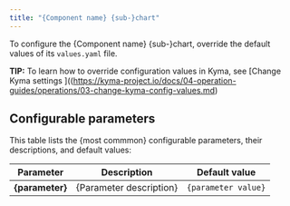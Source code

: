 ```yaml
---
title: "{Component name} {sub-}chart"
---
```


<!-- Use this template to provide technical details about configuration of a Kyma chart or sub-chart. 

For the filename, follow the `{COMPONENT/AREA}-{NUMBER}-{TITLE}.md` convention.
Make sure that the configuration document for the main chart displays first on the list.

For reference, see the existing [**Configuration** documents](https://kyma-project.io/docs/05-technical-reference/05-configuration-parameters).-->

To configure the {Component name} {sub-}chart, override the default values of its `values.yaml` file.

<!-- Use the tip feature to provide links to the documentation about Kyma configuration. Also add a link to examples of either top-level charts overrides for charts configuration documents or sub-charts overrides for sub-chart configuration documents.-->

**TIP:** To learn how to override configuration values in Kyma, see [Change Kyma settings
]((https://kyma-project.io/docs/04-operation-guides/operations/03-change-kyma-config-values.md)

## Configurable parameters

This table lists the {most commmon} configurable parameters, their descriptions, and default values:

| Parameter | Description | Default value |
|-----------|-------------|---------------|
| **{parameter}** | {Parameter description} | `{parameter value}` |
